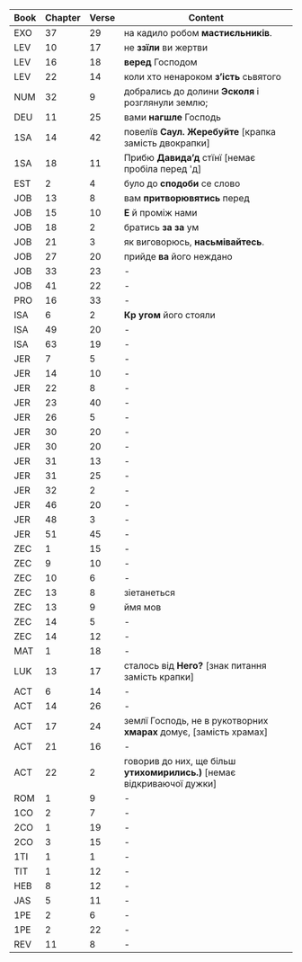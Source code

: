 | Book | Chapter | Verse | Content |
| - | - | - | - |
| EXO | 37 | 29 | на кадило робом **мастиєльників**. |
| LEV | 10 | 17 | не **ззїли** ви жертви |
| LEV | 16 | 18 | **веред** Господом |
| LEV | 22 | 14 | коли хто ненароком **зʼість** сьвятого |
| NUM | 32 | 9 | добрались до долини **Эсколя** і розглянули землю; |
| DEU | 11 | 25 | вами **нагшле** Господь |
| 1SA | 14 | 42 | повелїв **Саул. Жеребуйте** [крапка замість двокрапки] |
| 1SA | 18 | 11 | Прибю **Давидаʼд** стїнї [немає пробіла перед 'д] |
| EST | 2 | 4 | було до **сподоби** се слово |
| JOB | 13 | 8 | вам **притворювятись** перед |
| JOB | 15 | 10 | **Е** й проміж нами |
| JOB | 18 | 2 | братись **за за** ум |
| JOB | 21 | 3 | як виговорюсь, **насьмівайтесь**. |
| JOB | 27 | 20 | прийде **ва** його неждано |
| JOB | 33 | 23 | - |
| JOB | 41 | 22 | - |
| PRO | 16 | 33 | - |
| ISA | 6 | 2 | **Кр угом** його стояли |
| ISA | 49 | 20 | - |
| ISA | 63 | 19 | - |
| JER | 7 | 5 | - |
| JER | 14 | 10 | - |
| JER | 22 | 8 | - |
| JER | 23 | 40 | - |
| JER | 26 | 5 | - |
| JER | 30 | 20 | - |
| JER | 30 | 20 | - |
| JER | 31 | 13 | - |
| JER | 31 | 25 | - |
| JER | 32 | 2 | - |
| JER | 46 | 20 | - |
| JER | 48 | 3 | - |
| JER | 51 | 45 | - |
| ZEC | 1 | 15 | - |
| ZEC | 9 | 10 | - |
| ZEC | 10 | 6 | - |
| ZEC | 13 | 8 | зіетанеться |
| ZEC | 13 | 9 | ймя мов |
| ZEC | 14 | 5 | - |
| ZEC | 14 | 12 | - |
| MAT | 1 | 18 | - |
| LUK | 13 | 17 | сталось від **Него?** [знак питання замість крапки] |
| ACT | 6 | 14 | - |
| ACT | 14 | 26 | - |
| ACT | 17 | 24 | землї Господь, не в рукотворних **хмарах** домує, [замість храмах] |
| ACT | 21 | 16 | - |
| ACT | 22 | 2 | говорив до них, ще більш **утихомирились.)** [немає відкриваючої дужки] |
| ROM | 1 | 9 | - |
| 1CO | 2 | 7 | - |
| 2CO | 1 | 19 | - |
| 2CO | 3 | 15 | - |
| 1TI | 1 | 1 | - |
| TIT | 1 | 12 | - |
| HEB | 8 | 12 | - |
| JAS | 5 | 11 | - |
| 1PE | 2 | 6 | - |
| 1PE | 2 | 22 | - |
| REV | 11 | 8 | - |
